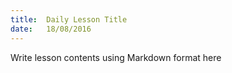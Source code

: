 ```yaml
---
title:  Daily Lesson Title
date:   18/08/2016
---
```


Write lesson contents using Markdown format here